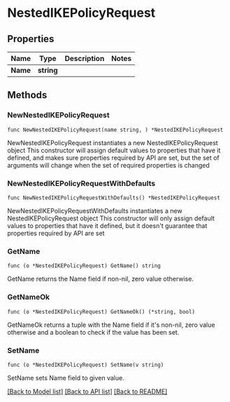 # NestedIKEPolicyRequest

## Properties

Name | Type | Description | Notes
------------ | ------------- | ------------- | -------------
**Name** | **string** |  | 

## Methods

### NewNestedIKEPolicyRequest

`func NewNestedIKEPolicyRequest(name string, ) *NestedIKEPolicyRequest`

NewNestedIKEPolicyRequest instantiates a new NestedIKEPolicyRequest object
This constructor will assign default values to properties that have it defined,
and makes sure properties required by API are set, but the set of arguments
will change when the set of required properties is changed

### NewNestedIKEPolicyRequestWithDefaults

`func NewNestedIKEPolicyRequestWithDefaults() *NestedIKEPolicyRequest`

NewNestedIKEPolicyRequestWithDefaults instantiates a new NestedIKEPolicyRequest object
This constructor will only assign default values to properties that have it defined,
but it doesn't guarantee that properties required by API are set

### GetName

`func (o *NestedIKEPolicyRequest) GetName() string`

GetName returns the Name field if non-nil, zero value otherwise.

### GetNameOk

`func (o *NestedIKEPolicyRequest) GetNameOk() (*string, bool)`

GetNameOk returns a tuple with the Name field if it's non-nil, zero value otherwise
and a boolean to check if the value has been set.

### SetName

`func (o *NestedIKEPolicyRequest) SetName(v string)`

SetName sets Name field to given value.



[[Back to Model list]](../README.md#documentation-for-models) [[Back to API list]](../README.md#documentation-for-api-endpoints) [[Back to README]](../README.md)


